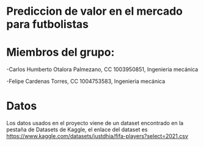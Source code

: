 # Prediccion de valor en el mercado para futbolistas

# Miembros del grupo:

-Carlos Humberto Otalora Palmezano, CC 1003950851, Ingenieria mecánica

-Felipe Cardenas Torres, CC 1004753583, Ingenieria mecánica

# Datos

Los datos usados en el proyecto viene de un dataset encontrado en la pestaña de Datasets de Kaggle, el enlace del dataset es https://www.kaggle.com/datasets/justdhia/fifa-players?select=2021.csv
